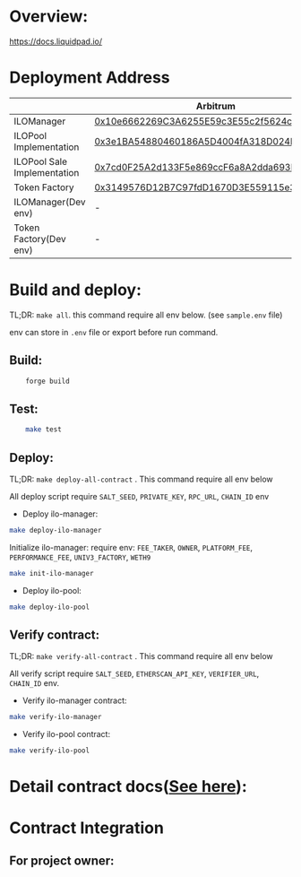 # Overview:
https://docs.liquidpad.io/

# Deployment Address

| | Arbitrum | Base | Ethereum |
|--- |--- |--- |--- |
| ILOManager | [0x10e6662269C3A6255E59c3E55c2f5624c7B983c5](https://arbiscan.io/address/0x10e6662269C3A6255E59c3E55c2f5624c7B983c5) | [0x10e6662269C3A6255E59c3E55c2f5624c7B983c5](https://basescan.org/address/0x10e6662269C3A6255E59c3E55c2f5624c7B983c5) | [0x10e6662269C3A6255E59c3E55c2f5624c7B983c5](https://etherscan.io/address/0x10e6662269C3A6255E59c3E55c2f5624c7B983c5) |
| ILOPool Implementation | [0x3e1BA54880460186A5D4004fA318D024Df116709](https://arbiscan.io/address/0x3e1BA54880460186A5D4004fA318D024Df116709) | [0x3e1BA54880460186A5D4004fA318D024Df116709](https://basescan.org/address/0x3e1BA54880460186A5D4004fA318D024Df116709) | [0x3e1BA54880460186A5D4004fA318D024Df116709](https://etherscan.io/address/0x3e1BA54880460186A5D4004fA318D024Df116709) |
| ILOPool Sale Implementation | [0x7cd0F25A2d133F5e869ccF6a8A2dda693BecF15A](https://arbiscan.io/address/0x7cd0F25A2d133F5e869ccF6a8A2dda693BecF15A) | [0x7cd0F25A2d133F5e869ccF6a8A2dda693BecF15A](https://basescan.org/address/0x7cd0F25A2d133F5e869ccF6a8A2dda693BecF15A) | [0x7cd0F25A2d133F5e869ccF6a8A2dda693BecF15A](https://etherscan.io/address/0x7cd0F25A2d133F5e869ccF6a8A2dda693BecF15A) |
| Token Factory | [0x3149576D12B7C97fdD1670D3E559115e35561C25](https://arbiscan.io/address/0x3149576D12B7C97fdD1670D3E559115e35561C25) | [0x3149576D12B7C97fdD1670D3E559115e35561C25](https://basescan.org/address/0x3149576D12B7C97fdD1670D3E559115e35561C25) | [0x3149576D12B7C97fdD1670D3E559115e35561C25](https://etherscan.io/address/0x3149576D12B7C97fdD1670D3E559115e35561C25) |
| ILOManager(Dev env) | - | [0x53D7AfC47A7DdA30605EA3907201f19f851a660D](https://basescan.org/address/0x53D7AfC47A7DdA30605EA3907201f19f851a660D) | - |
| Token Factory(Dev env) | - | [0x743fb0414B0862c501dDB4c559432C3FA7593281](https://basescan.org/address/0x743fb0414B0862c501dDB4c559432C3FA7593281) | - |

# Build and deploy:

TL;DR: `make all`. this command require all env below. (see `sample.env` file)

env can store in `.env` file or export before run command.

## Build:
```bash
    forge build
```
## Test:
```bash
    make test
```

## Deploy:

TL;DR: `make deploy-all-contract` . This command require all env below

All deploy script require `SALT_SEED`, `PRIVATE_KEY`, `RPC_URL`, `CHAIN_ID` env

- Deploy ilo-manager: 
```bash
make deploy-ilo-manager
```

Initialize ilo-manager:
require env: `FEE_TAKER`, `OWNER`, `PLATFORM_FEE`, `PERFORMANCE_FEE`, `UNIV3_FACTORY`, `WETH9`
```bash
make init-ilo-manager
```

- Deploy ilo-pool: 
```bash
make deploy-ilo-pool
```

## Verify contract:

TL;DR: `make verify-all-contract` . This command require all env below

All verify script require `SALT_SEED`, `ETHERSCAN_API_KEY`, `VERIFIER_URL`, `CHAIN_ID` env.

- Verify ilo-manager contract:
```bash
make verify-ilo-manager
```
- Verify ilo-pool contract:
```bash
make verify-ilo-pool
```



# Detail contract docs([See here](docs/src/SUMMARY.md)):

# Contract Integration

## For project owner:
